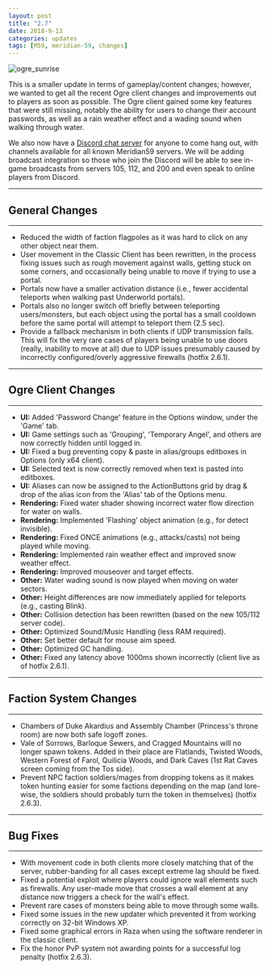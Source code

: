 ```yaml
---
layout: post
title: "2.7"
date: 2018-9-13
categories: updates
tags: [M59, meridian-59, changes]
---
```

![ogre_sunrise](https://updates.m59.online/images/ogre_sunrise.png)

This is a smaller update in terms of gameplay/content changes; however, we wanted to get all the recent Ogre client changes and improvements out to players as soon as possible. The Ogre client gained some key features that were still missing, notably the ability for users to change their account passwords, as well as a rain weather effect and a wading sound when walking through water.

We also now have a [Discord chat server](https://discord.gg/TD4NzCF) for anyone to come hang out, with channels available for all known Meridian59 servers. We will be adding broadcast integration so those who join the Discord will be able to see in-game broadcasts from servers 105, 112, and 200 and even speak to online players from Discord.

---

## General Changes

---

- Reduced the width of faction flagpoles as it was hard to click on any other object near them.
- User movement in the Classic Client has been rewritten, in the process fixing issues such as rough movement against walls, getting stuck on some corners, and occasionally being unable to move if trying to use a portal.
- Portals now have a smaller activation distance (i.e., fewer accidental teleports when walking past Underworld portals).
- Portals also no longer switch off briefly between teleporting users/monsters, but each object using the portal has a small cooldown before the same portal will attempt to teleport them (2.5 sec).
- Provide a fallback mechanism in both clients if UDP transmission fails. This will fix the very rare cases of players being unable to use doors (really, inability to move at all) due to UDP issues presumably caused by incorrectly configured/overly aggressive firewalls (hotfix 2.6.1).

---

## Ogre Client Changes

---

- **UI:** Added 'Password Change' feature in the Options window, under the 'Game' tab.
- **UI:** Game settings such as 'Grouping', 'Temporary Angel', and others are now correctly hidden until logged in.
- **UI:** Fixed a bug preventing copy & paste in alias/groups editboxes in Options (only x64 client).
- **UI:** Selected text is now correctly removed when text is pasted into editboxes.
- **UI:** Aliases can now be assigned to the ActionButtons grid by drag & drop of the alias icon from the 'Alias' tab of the Options menu.
- **Rendering:** Fixed water shader showing incorrect water flow direction for water on walls.
- **Rendering:** Implemented 'Flashing' object animation (e.g., for detect invisible).
- **Rendering:** Fixed ONCE animations (e.g., attacks/casts) not being played while moving.
- **Rendering:** Implemented rain weather effect and improved snow weather effect.
- **Rendering:** Improved mouseover and target effects.
- **Other:** Water wading sound is now played when moving on water sectors.
- **Other:** Height differences are now immediately applied for teleports (e.g., casting Blink).
- **Other:** Collision detection has been rewritten (based on the new 105/112 server code).
- **Other:** Optimized Sound/Music Handling (less RAM required).
- **Other:** Set better default for mouse aim speed.
- **Other:** Optimized GC handling.
- **Other:** Fixed any latency above 1000ms shown incorrectly (client live as of hotfix 2.6.1).

---

## Faction System Changes

---

- Chambers of Duke Akardius and Assembly Chamber (Princess's throne room) are now both safe logoff zones.
- Vale of Sorrows, Barloque Sewers, and Cragged Mountains will no longer spawn tokens. Added in their place are Flatlands, Twisted Woods, Western Forest of Farol, Quilicia Woods, and Dark Caves (1st Rat Caves screen coming from the Tos side).
- Prevent NPC faction soldiers/mages from dropping tokens as it makes token hunting easier for some factions depending on the map (and lore-wise, the soldiers should probably turn the token in themselves) (hotfix 2.6.3).

---

## Bug Fixes

---

- With movement code in both clients more closely matching that of the server, rubber-banding for all cases except extreme lag should be fixed.
- Fixed a potential exploit where players could ignore wall elements such as firewalls. Any user-made move that crosses a wall element at any distance now triggers a check for the wall's effect.
- Prevent rare cases of monsters being able to move through some walls.
- Fixed some issues in the new updater which prevented it from working correctly on 32-bit Windows XP.
- Fixed some graphical errors in Raza when using the software renderer in the classic client.
- Fix the honor PvP system not awarding points for a successful log penalty (hotfix 2.6.3).